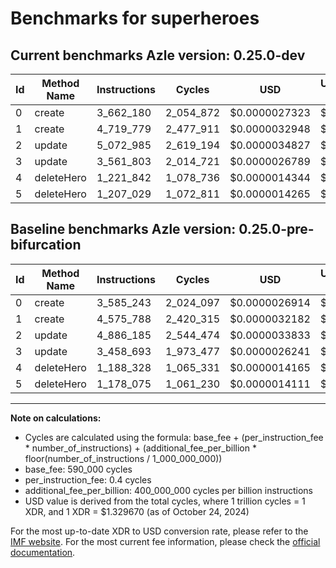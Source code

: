 # Benchmarks for superheroes

## Current benchmarks Azle version: 0.25.0-dev

| Id  | Method Name | Instructions | Cycles    | USD           | USD/Million Calls | Change                            |
| --- | ----------- | ------------ | --------- | ------------- | ----------------- | --------------------------------- |
| 0   | create      | 3_662_180    | 2_054_872 | $0.0000027323 | $2.73             | <font color="red">+76_937</font>  |
| 1   | create      | 4_719_779    | 2_477_911 | $0.0000032948 | $3.29             | <font color="red">+143_991</font> |
| 2   | update      | 5_072_985    | 2_619_194 | $0.0000034827 | $3.48             | <font color="red">+186_800</font> |
| 3   | update      | 3_561_803    | 2_014_721 | $0.0000026789 | $2.67             | <font color="red">+103_110</font> |
| 4   | deleteHero  | 1_221_842    | 1_078_736 | $0.0000014344 | $1.43             | <font color="red">+33_514</font>  |
| 5   | deleteHero  | 1_207_029    | 1_072_811 | $0.0000014265 | $1.42             | <font color="red">+28_954</font>  |

## Baseline benchmarks Azle version: 0.25.0-pre-bifurcation

| Id  | Method Name | Instructions | Cycles    | USD           | USD/Million Calls |
| --- | ----------- | ------------ | --------- | ------------- | ----------------- |
| 0   | create      | 3_585_243    | 2_024_097 | $0.0000026914 | $2.69             |
| 1   | create      | 4_575_788    | 2_420_315 | $0.0000032182 | $3.21             |
| 2   | update      | 4_886_185    | 2_544_474 | $0.0000033833 | $3.38             |
| 3   | update      | 3_458_693    | 1_973_477 | $0.0000026241 | $2.62             |
| 4   | deleteHero  | 1_188_328    | 1_065_331 | $0.0000014165 | $1.41             |
| 5   | deleteHero  | 1_178_075    | 1_061_230 | $0.0000014111 | $1.41             |

---

**Note on calculations:**

-   Cycles are calculated using the formula: base_fee + (per_instruction_fee \* number_of_instructions) + (additional_fee_per_billion \* floor(number_of_instructions / 1_000_000_000))
-   base_fee: 590_000 cycles
-   per_instruction_fee: 0.4 cycles
-   additional_fee_per_billion: 400_000_000 cycles per billion instructions
-   USD value is derived from the total cycles, where 1 trillion cycles = 1 XDR, and 1 XDR = $1.329670 (as of October 24, 2024)

For the most up-to-date XDR to USD conversion rate, please refer to the [IMF website](https://www.imf.org/external/np/fin/data/rms_sdrv.aspx).
For the most current fee information, please check the [official documentation](https://internetcomputer.org/docs/current/developer-docs/gas-cost#execution).
